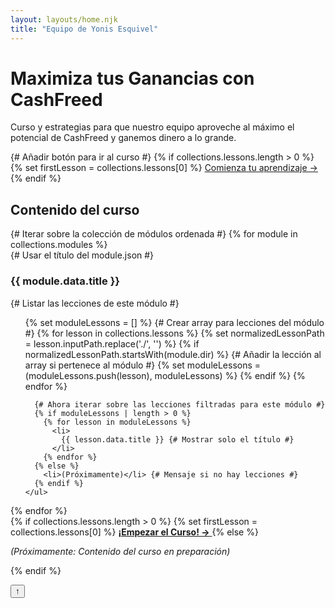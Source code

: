 ```yaml
---
layout: layouts/home.njk
title: "Equipo de Yonis Esquivel"
---
```


<div class="hero">
  <h1>Maximiza tus Ganancias con CashFreed</h1>
  <p>Curso y estrategias para que nuestro equipo aproveche al máximo el potencial de CashFreed y ganemos dinero a lo grande.</p>
  {# Añadir botón para ir al curso #}
  {% if collections.lessons.length > 0 %}
    {% set firstLesson = collections.lessons[0] %}
    <a href="{{ firstLesson.url | url }}" class="hero-button">
      Comienza tu aprendizaje →
    </a>
  {% endif %}
</div>

<h2 class="section-title">Contenido del curso</h2>

<div class="modules-grid">
  {# Iterar sobre la colección de módulos ordenada #}
  {% for module in collections.modules %}
  <div class="module-card">
    {# Usar el título del module.json #}
    <h3>{{ module.data.title }}</h3>
    {# Listar las lecciones de este módulo #}
    <ul>
      {% set moduleLessons = [] %} {# Crear array para lecciones del módulo #}
      {% for lesson in collections.lessons %}
        {% set normalizedLessonPath = lesson.inputPath.replace('./', '') %}
        {% if normalizedLessonPath.startsWith(module.dir) %}
           {# Añadir la lección al array si pertenece al módulo #}
           {% set moduleLessons = (moduleLessons.push(lesson), moduleLessons) %}
        {% endif %}
      {% endfor %}

      {# Ahora iterar sobre las lecciones filtradas para este módulo #}
      {% if moduleLessons | length > 0 %}
        {% for lesson in moduleLessons %}
          <li>
            {{ lesson.data.title }} {# Mostrar solo el título #}
          </li>
        {% endfor %}
      {% else %}
        <li>(Próximamente)</li> {# Mensaje si no hay lecciones #}
      {% endif %}
    </ul>
  </div>
  {% endfor %}
</div>

<div class="button-container">
  {% if collections.lessons.length > 0 %}
    {% set firstLesson = collections.lessons[0] %}
    <a href="{{ firstLesson.url | url }}" class="button-start">
      <strong>¡Empezar el Curso! →</strong>
    </a>
  {% else %}
    <p><em>(Próximamente: Contenido del curso en preparación)</em></p>
  {% endif %}
</div>

<button id="backToTop" class="back-to-top" onclick="scrollToTop()">↑</button>

<script>
  // Mostrar el botón cuando se hace scroll hacia abajo
  window.onscroll = function() {
    const backToTopButton = document.getElementById("backToTop");
    if (document.body.scrollTop > 100 || document.documentElement.scrollTop > 100) {
      backToTopButton.style.display = "block";
    } else {
      backToTopButton.style.display = "none";
    }
  };

  // Función para volver al inicio
  function scrollToTop() {
    window.scrollTo({ top: 0, behavior: 'smooth' });
  }
</script>